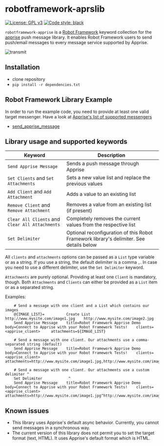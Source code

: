 # robotframework-aprslib
[![License: GPL v3](https://img.shields.io/badge/License-GPLv3-blue.svg)](https://www.gnu.org/licenses/gpl-3.0) [![Code style: black](https://img.shields.io/badge/code%20style-black-000000.svg)](https://github.com/psf/black)

```robotframework-apprise``` is a [Robot Framework](https://www.robotframework.org) keyword collection for the [apprise](https://github.com/caronc/apprise) push message library. It enables Robot Framework users to send push/email messages to every message service supported by Apprise.

![transmit](img/message.jpg)

## Installation

- clone repository
- ``pip install -r dependencies.txt``

## Robot Framework Library Example

In order to run the example code, you need to provide at least one valid target messenger. Have a look at [Apprise's list of supported messengers](https://github.com/caronc/apprise/wiki)

- [send_apprise_message](src/send_apprise_message.robot)

## Library usage and supported keywords

| Keyword|Description|
|------- |-----------|
|``Send Apprise Message``|Sends a push message through Apprise|
|``Set Clients`` and ``Set Attachments``|Sets a new value list and replace the previous values|
|``Add Client`` and ``Add Attachment``|Adds a value to an existing list|
|``Remove Client`` and ``Remove Attachment``|Removes a value from an existing list (if present)|
|``Clear All Clients`` and ``Clear All Attachments``|Completely removes the current values from the respective list|
|``Set Delimiter``|Optional reconfiguration of this Robot Framework library's delimiter. See details below|


All ``clients`` and ``attachments`` options can be passed as a ``List`` type variable or as a string. If you use a string, the default delimiter is a comma ``,``. In case you need to use a different delimiter, use the ``Set Delimiter`` keyword.

``Attachments`` are purely optional. Providing at least one ``Client`` is mandatory, though. Both ``Attachments`` and ``Clients`` can either be provided as a ``List`` item or as a separated string.

Examples:

        # Send a message with one client and a List which contains our images
        @{IMAGE_LIST}=          Create List     http://www.mysite.com/image1.jpg    http://www.mysite.com/image2.jpg
        Send Apprise Message    title=Robot Framework Apprise Demo   body=Connect to Apprise with your Robot Framework Tests!    clients=<apprise_client>     attachments=${IMAGE_LIST}

        # Send a message with one client. Our attachments use a comma-separated string (default)
        Send Apprise Message    title=Robot Framework Apprise Demo   body=Connect to Apprise with your Robot Framework Tests!    clients=<apprise_client>     attachments=http://www.mysite.com/image1.jpg,http://www.mysite.com/image2.jpg

        # Send a message with one client. Our attachments use a custom delimiter ^
        Set Delimiter            ^
        Send Apprise Message    title=Robot Framework Apprise Demo   body=Connect to Apprise with your Robot Framework Tests!    clients=<apprise_client>     attachments=http://www.mysite.com/image1.jpg^http://www.mysite.com/image2.jpg


## Known issues

- This library uses Apprise's default async behavior. Currently, you cannot send messages in a synchronous way.
- The current version of this library does not permit you to set the target format (text, HTML). It uses Apprise's default format which is HTML.